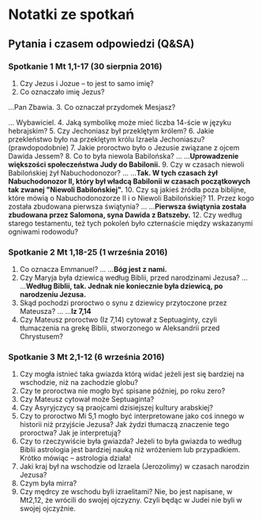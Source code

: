 # Notatki ze spotkań

## Pytania i czasem odpowiedzi (Q&SA)

### Spotkanie 1 Mt 1,1-17 (30 sierpnia 2016)

1. Czy Jezus i Jozue – to jest to samo imię?
2. Co oznaczało imię Jezus?

...Pan Zbawia.
3. Co oznaczał przydomek Mesjasz?

... Wybawiciel.
4. Jaką symbolikę może mieć liczba 14-ście w języku hebrajskim?
5. Czy Jechoniasz był przeklętym królem?
6. Jakie przekleństwo było na przeklętym królu Izraela Jechoniaszu? (prawdopodobnie)
7. Jakie proroctwo było o Jezusie związane z ojcem Dawida Jessem?
8. Co to była niewola Babilońska?
...
...__Uprowadzenie większości społeczeństwa Judy do Babilonii.__
9. Czy w czasach niewoli Babilońskiej żył Nabuchodonozor?
...
...__Tak. W tych czasach żył Nabuchodonozor II, który był władcą Babilonii w czasach początkowych tak zwanej "Niewoli Babilońskiej".__
10. Czy są jakieś źródła poza biblijne, które mówią o Nabuchodonozorze II i o Niewoli Babilońskiej?
11. Przez kogo została zbudowana pierwsza świątynia?
...
...__Pierwsza świątynia została zbudowana przez Salomona, syna Dawida z Batszeby.__
12. Czy według starego testamentu, też tych pokoleń było czternaście między wskazanymi ogniwami rodowodu? 

### Spotkanie 2 Mt 1,18-25 (1 września 2016)

1. Co oznacza Emmanuel?
...
...__Bóg jest z nami.__
2. Czy Maryja była dziewicą według Biblii, przed narodzinami Jezusa?
...
...__Według Biblii, tak. Jednak nie koniecznie była dziewicą, po narodzeniu Jezusa.__
3. Skąd pochodzi proroctwo o synu z dziewicy przytoczone przez Mateusza?
...
...__Iz 7,14__
4. Czy Mateusz proroctwo (Iz 7,14) cytował z Septuaginty, czyli tłumaczenia na grekę Biblii, stworzonego w Aleksandrii przed Chrystusem?

### Spotkanie 3 Mt 2,1-12 (6 września 2016)

1. Czy mogła istnieć taka gwiazda którą widać jeżeli jest się bardziej na wschodzie, niż na zachodzie globu?
2. Czy te proroctwa nie mogło być spisane później, po roku zero?
3. Czy Mateusz cytował może Septuaginta?
4. Czy Asyryjczycy są praojcami dzisiejszej kultury arabskiej?
5. Czy to proroctwo Mi 5,1 mogło być interpretowane jako coś innego w historii niż przyjście Jezusa? Jak żydzi tłumaczą znaczenie tego proroctwa? Jak je interpretują?
6. Czy to rzeczywiście była gwiazda? Jeżeli to była gwiazda to według Biblii astrologia jest bardziej nauką niż wróżeniem lub przypadkiem. Krótko mówiąc – astrologia działa! 
7. Jaki kraj był na wschodzie od Izraela (Jerozolimy) w czasach narodzin Jezusa?
8. Czym była mirra?
9. Czy mędrcy ze wschodu byli izraelitami? Nie, bo jest napisane, w Mt2,12, że wrócili do swojej ojczyzny. Czyli będąc w Judei nie byli w swojej ojczyźnie.
